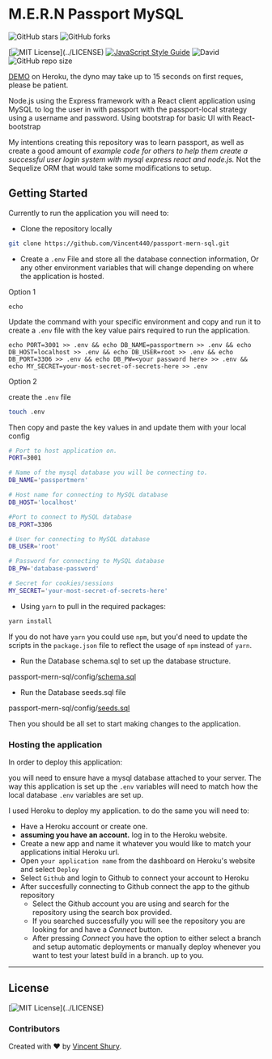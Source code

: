 # M.E.R.N Passport MySQL

![GitHub stars](https://img.shields.io/github/stars/Vincent440/passport-mern-sql?style=social)
![GitHub forks](https://img.shields.io/github/forks/Vincent440/passport-mern-sql?style=social)

[![MIT License](https://img.shields.io/apm/l/atomic-design-ui.svg?)](../LICENSE)
[![JavaScript Style Guide](https://img.shields.io/badge/code_style-standard-brightgreen.svg)](https://standardjs.com)
![David](https://img.shields.io/david/Vincent440/passport-mern-sql)
![GitHub repo size](https://img.shields.io/github/repo-size/Vincent440/passport-mern-sql)

[DEMO](https://passport-mern.Herokuapp.com/) on Heroku, the dyno may take up to 15 seconds on first reques, please be patient.

Node.js using the Express framework with a React client application using MySQL to log the user in with passport with the passport-local strategy using a username and password. Using bootstrap for basic UI with React-bootstrap

My intentions creating this repository was to learn passport, as well as create a good amount of _example code for others to help them create a successful user login system with mysql express react and node.js._
Not the Sequelize ORM that would take some modifications to setup.

## Getting Started

Currently to run the application you will need to:

- Clone the repository locally

```bash
git clone https://github.com/Vincent440/passport-mern-sql.git
```

- Create a `.env` File and store all the database connection information,
  Or any other environment variables that will change depending on where the application is hosted.

Option 1

`echo`

Update the command with your specific environment and copy and run it to create a `.env` file with the key value pairs required to run the application.

```
echo PORT=3001 >> .env && echo DB_NAME=passportmern >> .env && echo DB_HOST=localhost >> .env && echo DB_USER=root >> .env && echo DB_PORT=3306 >> .env && echo DB_PW=<your password here> >> .env && echo MY_SECRET=your-most-secret-of-secrets-here >> .env
```

Option 2

create the `.env` file

```bash
touch .env
```

Then copy and paste the key values in and update them with your local config

```bash
# Port to host application on.
PORT=3001

# Name of the mysql database you will be connecting to.
DB_NAME='passportmern'

# Host name for connecting to MySQL database
DB_HOST='localhost'

#Port to connect to MySQL database
DB_PORT=3306

# User for connecting to MySQL database
DB_USER='root'

# Password for connecting to MySQL database
DB_PW='database-password'

# Secret for cookies/sessions
MY_SECRET='your-most-secret-of-secrets-here'

```

- Using `yarn` to pull in the required packages:

```bash
yarn install
```

If you do not have `yarn` you could use `npm`, but you'd need to update the scripts in the `package.json` file to reflect the usage of `npm` instead of `yarn`.

- Run the Database schema.sql to set up the database structure.

passport-mern-sql/config/[schema.sql](../config/schema.sql)

- Run the Database seeds.sql file

passport-mern-sql/config/[seeds.sql](../config/seeds.sql)

Then you should be all set to start making changes to the application.

### Hosting the application

In order to deploy this application:

you will need to ensure have a mysql database attached to your server. The way this application is set up the `.env` variables will need to match how the local database `.env` variables are set up.

I used Heroku to deploy my application.
to do the same you will need to:

- Have a Heroku account or create one.
- **assuming you have an account.** log in to the Heroku website.
- Create a new app and name it whatever you would like to match your applications initial Heroku url.
- Open `your application name` from the dashboard on Heroku's website and select `Deploy`
- Select `Github` and login to Github to connect your account to Heroku
- After succesfully connecting to Github connect the app to the github repository
  - Select the Github account you are using and search for the repository using the search box provided.
  - If you searched successfully you will see the repository you are looking for and have a _Connect_ button.
  - After pressing _Connect_ you have the option to either select a branch and setup automatic deployments or manually deploy whenever you want to test your latest build in a branch. up to you.

---

## License

[![MIT License](https://img.shields.io/apm/l/atomic-design-ui.svg?)](../LICENSE)

### Contributors

Created with :heart: by [Vincent Shury](https://www.vshury.com).
